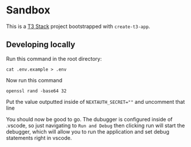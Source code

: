 # Sandbox

This is a [T3 Stack](https://create.t3.gg/) project bootstrapped with `create-t3-app`.

## Developing locally

Run this command in the root directory:

```
cat .env.example > .env
```

Now run this command
```
openssl rand -base64 32
```

Put the value outputted inside of `NEXTAUTH_SECRET=""` and uncomment that line

You should now be good to go. The dubugger is configured inside of .vscode, so just navigating to `Run and Debug` then clicking run
will start the debugger, which will allow you to run the application and set debug statements right in vscode.